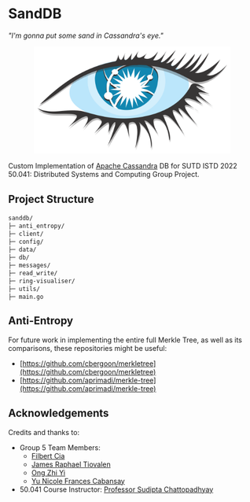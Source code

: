 # SandDB

_"I'm gonna put some sand in Cassandra's eye."_

<p align="center">
  <img src="./apache_cassandra_logo.png" width="400px" alt="Apache Cassandra">
</p>

Custom Implementation of [Apache Cassandra](https://cassandra.apache.org/) DB for SUTD ISTD 2022 50.041: Distributed Systems and Computing Group Project.

## Project Structure

```
sanddb/
├─ anti_entropy/
├─ client/
├─ config/
├─ data/
├─ db/
├─ messages/
├─ read_write/
├─ ring-visualiser/
├─ utils/
├─ main.go
```

## Anti-Entropy

For future work in implementing the entire full Merkle Tree, as well as its comparisons, these repositories might be useful:

- [https://github.com/cbergoon/merkletree](https://github.com/cbergoon/merkletree)
- [https://github.com/aprimadi/merkle-tree](https://github.com/aprimadi/merkle-tree)

## Acknowledgements

Credits and thanks to:

- Group 5 Team Members:
  - [Filbert Cia](https://github.com/FolkLoreee)
  - [James Raphael Tiovalen](https://github.com/jamestiotio)
  - [Ong Zhi Yi](https://github.com/gzyon)
  - [Yu Nicole Frances Cabansay](https://github.com/nicolefranc)
- 50.041 Course Instructor: [Professor Sudipta Chattopadhyay](https://istd.sutd.edu.sg/people/faculty/sudipta-chattopadhyay)
